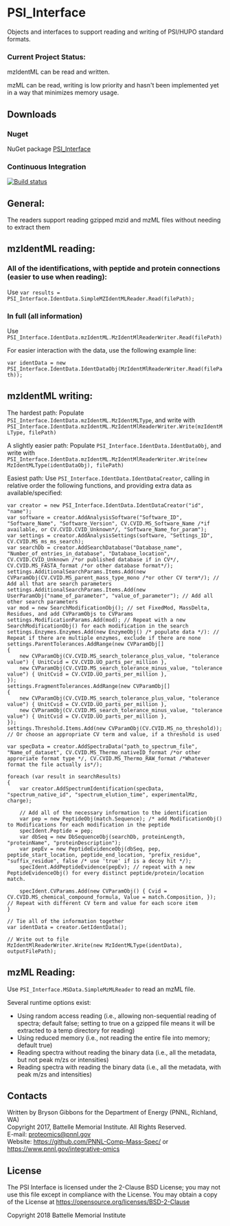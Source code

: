# PSI_Interface

Objects and interfaces to support reading and writing of PSI/HUPO standard formats.

### Current Project Status:

mzIdentML can be read and written.

mzML can be read, writing is low priority and hasn't been implemented yet in a way that minimizes memory usage.

## Downloads
### Nuget

NuGet package [PSI_Interface](https://www.nuget.org/packages/PSI_Interface)

### Continuous Integration

[![Build status](https://ci.appveyor.com/api/projects/status/1cc3qxeg7p4603kg?svg=true)](https://ci.appveyor.com/project/PNNLCompMassSpec/psi-interface)

## General:
The readers support reading gzipped mzid and mzML files without needing to extract them

## mzIdentML reading:
### All of the identifications, with peptide and protein connections (easier to use when reading):
Use `var results = PSI_Interface.IdentData.SimpleMZIdentMLReader.Read(filePath);`

### In full (all information)
Use `PSI_Interface.IdentData.mzIdentML.MzIdentMlReaderWriter.Read(filePath)`

For easier interaction with the data, use the following example line:

`var identData = new PSI_Interface.IdentData.IdentDataObj(MzIdentMlReaderWriter.Read(filePath));`

## mzIdentML writing:
The hardest path: Populate `PSI_Interface.IdentData.mzIdentML.MzIdentMLType`, and write with `PSI_Interface.IdentData.mzIdentML.MzIdentMlReaderWriter.Write(mzIdentMLType, filePath)`

A slightly easier path: Populate `PSI_Interface.IdentData.IdentDataObj`, and write with `PSI_Interface.IdentData.mzIdentML.MzIdentMlReaderWriter.Write(new MzIdentMLType(identDataObj), filePath)`

Easiest path: Use `PSI_Interface.IdentData.IdentDataCreator`, calling in relative order the following functions, and providing extra data as available/specified:

```
var creator = new PSI_Interface.IdentData.IdentDataCreator("id", "name");
var software = creator.AddAnalysisSoftware("Software_ID", "Software_Name", "Software_Version", CV.CVID.MS_Software_Name /*if available, or CV.CVID.CVID_Unknown*/, "Software_Name_for_param");
var settings = creator.AddAnalysisSettings(software, "Settings_ID", CV.CVID.MS_ms_ms_search);
var searchDb = creator.AddSearchDatabase("Database_name", "Number_of_entries_in_database", "Database_location", CV.CVID.CVID_Unknown /*or published database if in CV*/, CV.CVID.MS_FASTA_format /*or other database format*/);
settings.AdditionalSearchParams.Items.Add(new CVParamObj(CV.CVID.MS_parent_mass_type_mono /*or other CV term*/); // Add all that are search parameters
settings.AdditionalSearchParams.Items.Add(new UserParamObj("name_of_parameter", "value_of_parameter"); // Add all other search parameters
var mod = new SearchModificationObj(); // set FixedMod, MassDelta, Residues, and add CVParamObjs to CVParams
settings.ModificationParams.Add(mod); // Repeat with a new SearchModificationObj() for each modification in the search
settings.Enzymes.Enzymes.Add(new EnzymeObj() /* populate data */): // Repeat if there are multiple enzymes, exclude if there are none
settings.ParentTolerances.AddRange(new CVParamObj[]
{
    new CVParamObj(CV.CVID.MS_search_tolerance_plus_value, "tolerance value") { UnitCvid = CV.CVID.UO_parts_per_million },
    new CVParamObj(CV.CVID.MS_search_tolerance_minus_value, "tolerance value") { UnitCvid = CV.CVID.UO_parts_per_million },
});
settings.FragmentTolerances.AddRange(new CVParamObj[]
{
    new CVParamObj(CV.CVID.MS_search_tolerance_plus_value, "tolerance value") { UnitCvid = CV.CVID.UO_parts_per_million },
    new CVParamObj(CV.CVID.MS_search_tolerance_minus_value, "tolerance value") { UnitCvid = CV.CVID.UO_parts_per_million },
});
settings.Threshold.Items.Add(new CVParamObj(CV.CVID.MS_no_threshold)); // Or choose an appropriate CV term and value, if a threshold is used

var specData = creator.AddSpectraData("path_to_spectrum_file", "Name_of_dataset", CV.CVID.MS_Thermo_nativeID_format /*or other approriate format type */, CV.CVID.MS_Thermo_RAW_format /*Whatever format the file actually is*/);

foreach (var result in searchResults)
{
    var creator.AddSpectrumIdentification(specData, "spectrum_native_id", "spectrum_elution_time", experimentalMz, charge);

    // Add all of the necessary information to the identification
    var pep = new PeptideObj(match.Sequence); /* add ModificationObj() to Modifications for each modification in the peptide
    specIdent.Peptide = pep;
    var dbSeq = new DbSequenceObj(searchDb, proteinLength, "proteinName", "proteinDescription");
    var pepEv = new PeptideEvidenceObj(dbSeq, pep, peptide_start_location, peptide_end_location, "prefix_residue", "suffix_residue", false /* use 'true' if is a decoy hit */);
    specIdent.AddPeptideEvidence(pepEv); // repeat with a new PeptideEvidenceObj() for every distinct peptide/protein/location match.

    specIdent.CVParams.Add(new CVParamObj() { Cvid = CV.CVID.MS_chemical_compound_formula, Value = match.Composition, }); // Repeat with different CV term and value for each score item
}

// Tie all of the information together
var identData = creator.GetIdentData();

// Write out to file
MzIdentMlReaderWriter.Write(new MzIdentMLType(identData), outputFilePath);
```

## mzML Reading:
Use `PSI_Interface.MSData.SimpleMzMLReader` to read an mzML file.

Several runtime options exist:
* Using random access reading (i.e., allowing non-sequential reading of spectra; default false; setting to true on a gzipped file means it will be extracted to a temp directory for reading)
* Using reduced memory (i.e., not reading the entire file into memory; default true)
* Reading spectra without reading the binary data (i.e., all the metadata, but not peak m/zs or intensities)
* Reading spectra with reading the binary data (i.e., all the metadata, with peak m/zs and intensities)

## Contacts

Written by Bryson Gibbons for the Department of Energy (PNNL, Richland, WA) \
Copyright 2017, Battelle Memorial Institute.  All Rights Reserved. \
E-mail: proteomics@pnnl.gov \
Website: https://github.com/PNNL-Comp-Mass-Spec/ or https://www.pnnl.gov/integrative-omics

## License

The PSI Interface is licensed under the 2-Clause BSD License; 
you may not use this file except in compliance with the License.  You may obtain 
a copy of the License at https://opensource.org/licenses/BSD-2-Clause

Copyright 2018 Battelle Memorial Institute
